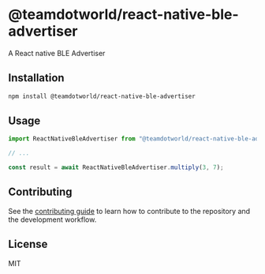 # @teamdotworld/react-native-ble-advertiser

A React native BLE Advertiser

## Installation

```sh
npm install @teamdotworld/react-native-ble-advertiser
```

## Usage

```js
import ReactNativeBleAdvertiser from "@teamdotworld/react-native-ble-advertiser";

// ...

const result = await ReactNativeBleAdvertiser.multiply(3, 7);
```

## Contributing

See the [contributing guide](CONTRIBUTING.md) to learn how to contribute to the repository and the development workflow.

## License

MIT
